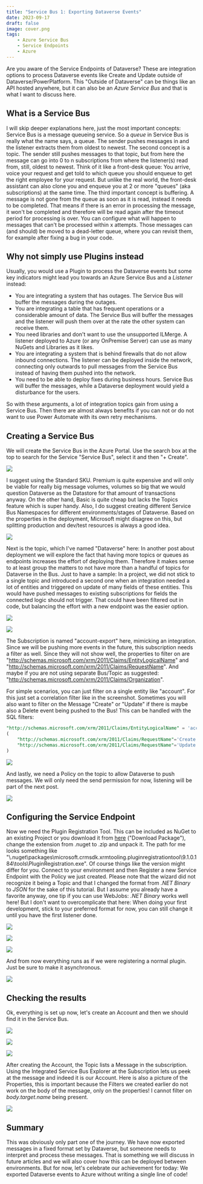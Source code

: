 ```yaml
---
title: "Service Bus 1: Exporting Dataverse Events"
date: 2023-09-17
draft: false
image: cover.png
tags:
    - Azure Service Bus
    - Service Endpoints
    - Azure
---
```


Are you aware of the Service Endpoints of Dataverse? These are integration options to process Dataverse events like Create and Update outside of Dataverse/PowerPlatform. This "Outside of Dataverse" can be things like an API hosted anywhere, but it can also be an _Azure Service Bus_ and that is what I want to discuss here.

## What is a Service Bus
I will skip deeper explanations here, just the most important concepts: Service Bus is a message queueing service. So a _queue_ in Service Bus is really what the name says, a queue. The sender pushes messages in and the listener extracts them from oldest to newest. 
The second concept is a topic. The sender still pushes messages to that topic, but from here the message can go into 0 to n subscriptions from where the listener(s) read from, still, oldest to newest. Think of it like a front-desk queue: You arrive, voice your request and get told to which queue you should enqueue to get the right employee for your request. But unlike the real world, the front-desk assistant can also clone you and enqueue you at 2 or more "queues" (aka subscriptions) at the same time. 
The third important concept is buffering. A message is not gone from the queue as soon as it is read, instead it needs to be completed. That means if there is an error in processing the message, it won't be completed and therefore will be read again after the timeout period for processing is over. You can configure what will happen to messages that can't be processed within x attempts. Those messages can (and should) be moved to a dead-letter queue, where you can revisit them, for example after fixing a bug in your code.

## Why not simply use Plugins instead
Usually, you would use a Plugin to process the Dataverse events but some key indicators might lead you towards an Azure Service Bus and a _Listener_ instead:
- You are integrating a system that has outages. The Service Bus will buffer the messages during the outages.
- You are integrating a table that has frequent operations or a considerable amount of data. The Service Bus will buffer the messages and the listener will push them over at the rate the other system can receive them.
- You need libraries and don't want to use the unsupported ILMerge. A listener deployed to Azure (or any OnPremise Server) can use as many NuGets and Libraries as it likes.
- You are integrating a system that is behind firewalls that do not allow inbound connections. The listener can be deployed inside the network, connecting only outwards to pull messages from the Service Bus instead of having them pushed into the network.
- You need to be able to deploy fixes during business hours. Service Bus will buffer the messages, while a Dataverse deployment would yield a disturbance for the users.

So with these arguments, a lot of integration topics gain from using a Service Bus. Then there are almost always benefits if you can not or do not want to use Power Automate with its own retry mechanisms. 

## Creating a Service Bus
We will create the Service Bus in the Azure Portal. Use the search box at the top to search for the Service "Service Bus", select it and then "+ Create".

![](NewServiceBus.png)

I suggest using the Standard SKU. Premium is quite expensive and will only be viable for really big message volumes, volumes so big that we would question Dataverse as the Datastore for that amount of transactions anyway. On the other hand, Basic is quite cheap but lacks the Topics feature which is super handy.
Also, I do suggest creating different Service Bus Namespaces for different environments/stages of Dataverse. Based on the properties in the deployment, Microsoft might disagree on this, but splitting production and dev/test resources is always a good idea.

![](NewTopic.png)

Next is the topic, which I've named "Dataverse" here: In another post about deployment we will explore the fact that having more topics or queues as endpoints increases the effort of deploying them. Therefore it makes sense to at least group the matters to not have more than a handful of topics for Dataverse in the Bus.
Just to have a sample: In a project, we did not stick to a single topic and introduced a second one when an integration needed a lot of entities and triggered on update of many fields of these entities. This would have pushed messages to existing subscriptions for fields the connected logic should not trigger. That could have been filtered out in code, but balancing the effort with a new endpoint was the easier option.

![](Subscriptions.png)

![](NewSubscription.png)

The Subscription is named "account-export" here, mimicking an integration. Since we will be pushing more events in the future, this subscription needs a filter as well. Since they will not show well, the properties to filter on are "http://schemas.microsoft.com/xrm/2011/Claims/EntityLogicalName" and "http://schemas.microsoft.com/xrm/2011/Claims/RequestName". And maybe if you are not using separate Bus/Topic as suggested: "http://schemas.microsoft.com/xrm/2011/Claims/Organization".

For simple scenarios, you can just filter on a single entity like "account". For this just set a correlation filter like in the screenshot. Sometimes you will also want to filter on the Message "Create" or "Update" if there is maybe also a Delete event being pushed to the Bus! This can be handled with the SQL filters:
``` sql
"http://schemas.microsoft.com/xrm/2011/Claims/EntityLogicalName" = 'account' AND
(
	"http://schemas.microsoft.com/xrm/2011/Claims/RequestName"='Create' OR
	"http://schemas.microsoft.com/xrm/2011/Claims/RequestName"='Update'
)
```

![](NewFilter.png)

And lastly, we need a Policy on the topic to allow Dataverse to push messages. We will only need the send permission for now, listening will be part of the next post.

![](NewPolicy.png)

## Configuring the Service Endpoint
Now we need the Plugin Registration Tool. This can be included as NuGet to an existing Project or you download it from [here](https://www.nuget.org/packages/Microsoft.CrmSdk.XrmTooling.PluginRegistrationTool) ("Download Package"), change the extension from .nuget to .zip and unpack it. The path for me looks something like "\\.nuget\packages\microsoft.crmsdk.xrmtooling.pluginregistrationtool\9.1.0.184\tools\PluginRegistration.exe". Of course things like the version might differ for you.
Connect to your environment and then Register a new Service Endpoint with the Policy we just created. Please note that the wizard did not recognize it being a Topic and that I changed the format from _.NET Binary_ to _JSON_ for the sake of this tutorial. But I assume you already have a favorite anyway, one tip if you can use WebJobs: _.NET Binary_ works well here!
But I don't want to overcomplicate that here: When doing your first development, stick to your preferred format for now, you can still change it until you have the first listener done.

![](CreateServiceEndpoint.png)

![](ConnectionString.png)

![](Dialog.png)

And from now everything runs as if we were registering a normal plugin. Just be sure to make it asynchronous.

![](CreateStep.png)

## Checking the results
Ok, everything is set up now, let's create an Account and then we should find it in the Service Bus.

![](NewAccount.png)

![](TopicOverview.png)

![](MessageBody.png)

After creating the Account, the Topic lists a Message in the subscription. Using the Integrated Service Bus Explorer at the Subscription lets us peek at the message and indeed it is our Account.
Here is also a picture of the Properties, this is important because the Filters we created earlier do not work on the body of the message, only on the properties! I cannot filter on _body.target.name_ being present.

![](MessageProperties.png)

## Summary
This was obviously only part one of the journey. We have now exported messages in a fixed format set by Dataverse, but someone needs to interpret and process these messages. That is something we will discuss in future articles and we will also cover how this can be deployed between environments. But for now, let's celebrate our achievement for today: We exported Dataverse events to Azure without writing a single line of code!